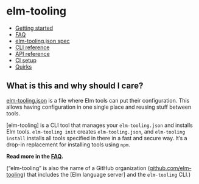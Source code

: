 # elm-tooling

- [Getting started](./getting-started)
- [FAQ](./faq)
- [elm-tooling.json spec](./spec)
- [CLI reference](./cli)
- [API reference](./api)
- [CI setup](./ci)
- [Quirks](./quirks)

## What is this and why should I care?

[elm-tooling.json](./spec) is a file where Elm tools can put their configuration. This allows having configuration in one single place and reusing stuff between tools.

[elm-tooling] is a CLI tool that manages your `elm-tooling.json` and installs Elm tools. `elm-tooling init` creates `elm-tooling.json`, and `elm-tooling install` installs all tools specified in there in a fast and secure way. It’s a drop-in replacement for installing tools using `npm`.

**Read more in the [FAQ](./faq).**

(“elm-tooling” is also the name of a GitHub organization ([github.com/elm-tooling](https://github.com/elm-tooling)) that includes the [Elm language server] and the `elm-tooling` CLI.)
